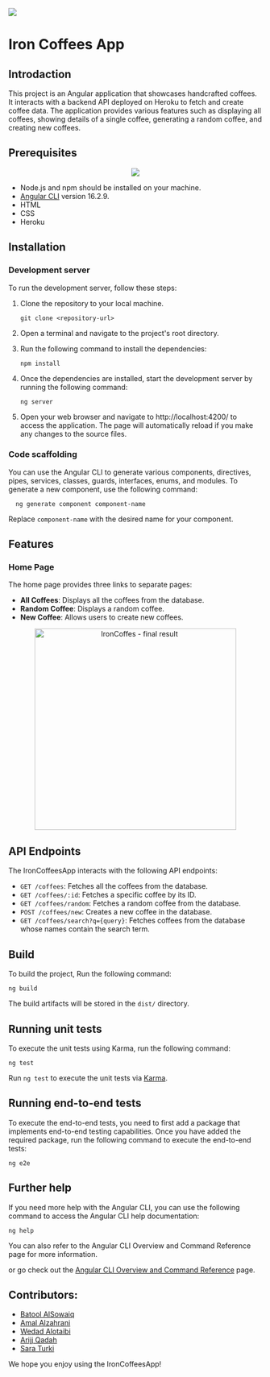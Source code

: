 ![](https://mir-s3-cdn-cf.behance.net/project_modules/max_1200/668053121096839.60bf1f47ae046.gif)

# Iron Coffees App

## Introdaction

This project is an Angular application that showcases handcrafted coffees. It interacts with a backend API deployed on Heroku to fetch and create coffee data.
The application provides various features such as displaying all coffees, showing details of a single coffee, generating a random coffee, and creating new coffees.



## Prerequisites
  
<p align="center">
  <a href="https://skillicons.dev">
    <img src="https://skillicons.dev/icons?i=vscode,git,github,angular,nodejs,html" />
  </a>
</p>

- Node.js and npm should be installed on your machine.
- [Angular CLI](https://github.com/angular/angular-cli) version 16.2.9.
- HTML
- CSS
- Heroku
  

## Installation
### Development server

To run the development server, follow these steps:

1. Clone the repository to your local machine.

   ````shell
   git clone <repository-url>
   ````
   
2. Open a terminal and navigate to the project's root directory.

3. Run the following command to install the dependencies:

   ````shell
   npm install
   ````
   
4. Once the dependencies are installed, start the development server by running the following command:

   ````shell
   ng server
   ````


5. Open your web browser and navigate to http://localhost:4200/ to access the application. The page will automatically reload if you make any changes to the source files.


### Code scaffolding

You can use the Angular CLI to generate various components, directives, pipes, services, classes, guards, interfaces, enums, and modules. To generate a new component, use the following command:

  ````shell
    ng generate component component-name
  `````

Replace `component-name` with the desired name for your component.



## Features

### Home Page

The home page provides three links to separate pages:

- **All Coffees**: Displays all the coffees from the database.
- **Random Coffee**: Displays a random coffee.
- **New Coffee**: Allows users to create new coffees.

<p align="center">

<img src="https://github.com/BatoolAlSowaiq/IronCoffee/assets/140564404/afb3b469-468c-4ce2-ac8b-992594bb9526" alt="IronCoffes - final result" width="400" />

</p>

## API Endpoints

The IronCoffeesApp interacts with the following API endpoints:

- `GET /coffees`: Fetches all the coffees from the database.
- `GET /coffees/:id`: Fetches a specific coffee by its ID.
- `GET /coffees/random`: Fetches a random coffee from the database.
- `POST /coffees/new`: Creates a new coffee in the database.
- `GET /coffees/search?q={query}`: Fetches coffees from the database whose names contain the search term.

## Build

To build the project, Run the following command:

```
ng build
```

The build artifacts will be stored in the `dist/` directory.


## Running unit tests
To execute the unit tests using Karma, run the following command:

```
ng test
```

Run `ng test` to execute the unit tests via [Karma](https://karma-runner.github.io).

## Running end-to-end tests

To execute the end-to-end tests, you need to first add a package that implements end-to-end testing capabilities. Once you have added the required package, run the following command to execute the end-to-end tests:

```shell
ng e2e
```



## Further help

If you need more help with the Angular CLI, you can use the following command to access the Angular CLI help documentation:

```
ng help
```

You can also refer to the Angular CLI Overview and Command Reference page for more information.

 or go check out the [Angular CLI Overview and Command Reference](https://angular.io/cli) page.


 ## Contributors:

- [Batool AlSowaiq](https://github.com/BatoolAlSowaiq)
- [Amal Alzahrani](https://github.com/am5799)
- [Wedad Alotaibi](https://github.com/w88d)
- [Arijj Qadah](https://github.com/Rojaon)
- [Sara Turki](https://github.com/saraturki12)

We hope you enjoy using the IronCoffeesApp!
